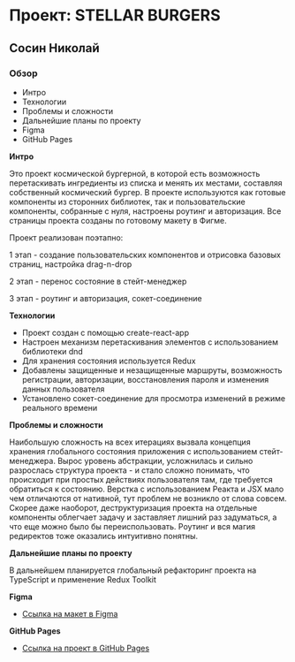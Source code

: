 # Проект: STELLAR BURGERS
## Сосин Николай

### Обзор

* Интро
* Технологии
* Проблемы и сложности
* Дальнейшие планы по проекту
* Figma
* GitHub Pages

**Интро**

Это проект космической бургерной, в которой есть возможность перетаскивать ингредиенты из списка и менять их местами, составляя собственный космический бургер.
В проекте используются как готовые компоненты из сторонних библиотек, так и пользовательские компоненты, собранные с нуля, настроены роутинг и авторизация.
Все страницы проекта созданы по готовому макету в Фигме.

Проект реализован поэтапно:

1 этап - создание пользовательских компонентов и отрисовка базовых страниц, настройка drag-n-drop

2 этап - перенос состояние в стейт-менеджер

3 этап - роутинг и авторизация, сокет-соединение


**Технологии**

* Проект создан с помощью create-react-app
* Настроен механизм перетаскивания элементов с использованием библиотеки dnd
* Для хранения состояния используется Redux
* Добавлены защищенные и незащищенные маршруты, возможность регистрации, авторизации, восстановления пароля и изменения данных пользователя
* Установлено сокет-соединение для просмотра изменений в режиме реального времени

**Проблемы и сложности**

Наибольшую сложность на всех итерациях вызвала концепция хранения глобального состояния приложения с использованием стейт-менеджера.
Вырос уровень абстракции, усложнилась и сильно разрослась структура проекта - и стало сложно понимать, что происходит при простых действиях пользователя там, где требуется обратиться к состоянию.
Верстка с использованием Реакта и JSX мало чем отличаются от нативной, тут проблем не возникло от слова совсем. Скорее даже наоборот, деструктуризация проекта на отдельные компоненты облегчает задачу и заставляет лишний раз задуматься, а что еще можно было бы переиспользовать.
Роутинг и вся магия редиректов тоже оказались интуитивно понятны.

**Дальнейшие планы по проекту**

В дальнейшем планируется глобальный рефакторинг проекта на TypeScript и применение Redux Toolkit

**Figma**
* [Ссылка на макет в Figma](https://www.figma.com/file/ocw9a6hNGeAejl4F3G9fp8/React-_-%D0%9F%D1%80%D0%BE%D0%B5%D0%BA%D1%82%D0%BD%D1%8B%D0%B5-%D0%B7%D0%B0%D0%B4%D0%B0%D1%87%D0%B8-(3-%D0%BC%D0%B5%D1%81%D1%8F%D1%86%D0%B0)_external_link?type=design&node-id=6291-2799&mode=design&t=4JSau1V2cyOd8Bcq-0)

**GitHub Pages**

* [Ссылка на проект в GitHub Pages](https://nmsosin.github.io/react-burger/)